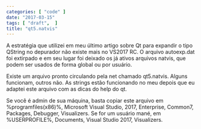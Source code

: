 ```yaml
---
categories: [ "code" ]
date: "2017-03-15"
tags: [ "draft",  ]
title: "qt5.natvis"
---
```

A estratégia que utilizei em meu último artigo sobre Qt para expandir o tipo QString no depurador não existe mais no VS2017 RC. O arquivo autoexp.dat foi extirpado e em seu lugar foi deixado os já ativos arquivos natvis, que podem ser usados de forma global ou por usuário.

Existe um arquivo pronto circulando pela net chamado qt5.natvis. Alguns funcionam, outros não. As strings estão funcionando no meu depois que eu adaptei este arquivo com as dicas do help do qt.

Se você é admin de sua máquina, basta copiar este arquivo em %programfiles(x86)%, Microsoft Visual Studio, 2017, Enterprise, Common7, Packages, Debugger, Visualizers. Se for um usuário mané, em %USERPROFILE%, Documents, Visual Studio 2017, Visualizers.
